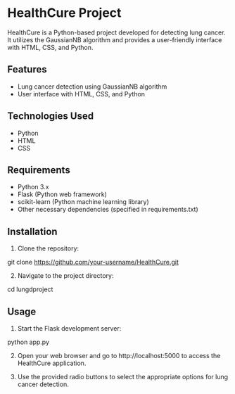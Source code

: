 # HealthCure Project

HealthCure is a Python-based project developed for detecting lung cancer. It utilizes the GaussianNB algorithm and provides a user-friendly interface with HTML, CSS, and Python.

## Features

- Lung cancer detection using GaussianNB algorithm
- User interface with HTML, CSS, and Python

## Technologies Used

- Python
- HTML
- CSS

## Requirements

- Python 3.x
- Flask (Python web framework)
- scikit-learn (Python machine learning library)
- Other necessary dependencies (specified in requirements.txt)

## Installation

1. Clone the repository:

git clone https://github.com/your-username/HealthCure.git
 
 2. Navigate to the project directory:
 
 cd lungdproject

## Usage

1. Start the Flask development server:

 python app.py

2. Open your web browser and go to http://localhost:5000 to access the HealthCure application.

3. Use the provided radio buttons to select the appropriate options for lung cancer detection.
